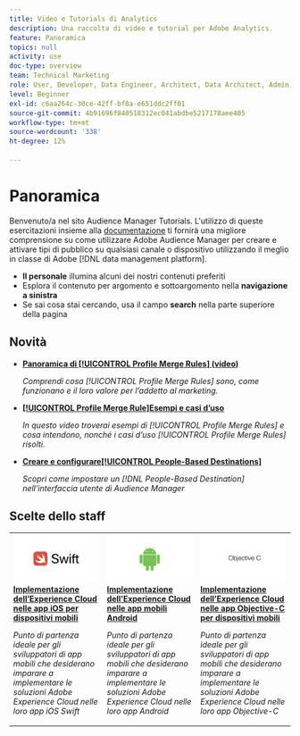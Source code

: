 ```yaml
---
title: Video e Tutorials di Analytics
description: Una raccolta di video e tutorial per Adobe Analytics.
feature: Panoramica
topics: null
activity: use
doc-type: overview
team: Technical Marketing
role: User, Developer, Data Engineer, Architect, Data Architect, Admin, Leader
level: Beginner
exl-id: c6aa264c-30ce-42ff-bf8a-e651ddc2ff01
source-git-commit: 4b91696f840518312ec041abdbe5217178aee405
workflow-type: tm+mt
source-wordcount: '338'
ht-degree: 12%

---
```


# Panoramica

Benvenuto/a nel sito Audience Manager Tutorials.  L&#39;utilizzo di queste esercitazioni insieme alla [documentazione](https://experienceleague.adobe.com/docs/audience-manager/user-guide/aam-home.html) ti fornirà una migliore comprensione su come utilizzare Adobe Audience Manager per creare e attivare tipi di pubblico su qualsiasi canale o dispositivo utilizzando il meglio in classe di Adobe [!DNL data management platform].

* **Il personale** illumina alcuni dei nostri contenuti preferiti
* Esplora il contenuto per argomento e sottoargomento nella **navigazione a sinistra**
* Se sai cosa stai cercando, usa il campo **search** nella parte superiore della pagina

## Novità

* **[Panoramica di  [!UICONTROL Profile Merge Rules] (video)](build-and-manage-audiences/profile-merge/overview-of-profile-merge-rules.md)**

   *Comprendi cosa  [!UICONTROL Profile Merge Rules] sono, come funzionano e il loro valore per l’addetto al marketing.*

* **[[!UICONTROL Profile Merge Rule]Esempi e casi d’uso](build-and-manage-audiences/profile-merge/profile-merge-rule-examples-and-use-cases.md)**

   *In questo video troverai esempi di  [!UICONTROL Profile Merge Rules] e cosa intendono, nonché i casi d’uso  [!UICONTROL Profile Merge Rules] risolti.*

* **[Creare e configurare[!UICONTROL People-Based Destinations]](data-activation/people-based-destinations/create-and-configure-people-based-destinations.md)**

   *Scopri come impostare un  [!DNL People-Based Destination] nell’interfaccia utente di Audience Manager*

## Scelte dello staff

<table>
<tr>
  <td>
    <a href="https://docs.adobe.com/content/help/en/experience-cloud/implementing-in-mobile-ios-swift-apps-with-launch/index.html">
      <img alt="immagine miniatura per l’esercitazione "Implementazione dell’Experience Cloud nelle applicazioni iOS Swift per dispositivi mobili"" src="assets/thumb_swift.png" />
    </a>
    <div>
      <a href="https://docs.adobe.com/content/help/en/experience-cloud/implementing-in-mobile-ios-swift-apps-with-launch/index.html">
    <strong>Implementazione dell’Experience Cloud nelle app iOS per dispositivi mobili</strong>
    </a>
    </div>
    <p>
    <em>Punto di partenza ideale per gli sviluppatori di app mobili che desiderano imparare a implementare le soluzioni Adobe Experience Cloud nelle loro app iOS Swift</em>
    <p>
  </td>
  <td>
    <a href="https://docs.adobe.com/content/help/en/experience-cloud/implementing-in-mobile-android-apps-with-launch/index.html">
      <img alt="immagine miniatura per il tutorial "Implementazione dell’Experience Cloud nelle applicazioni Android per dispositivi mobili"" src="assets/thumb_android.png" />
    </a>
    <div>
      <a href="https://docs.adobe.com/content/help/en/experience-cloud/implementing-in-mobile-android-apps-with-launch/index.html">
    <strong>Implementazione dell’Experience Cloud nelle app mobili Android</strong>
    </a>
    </div>
    <p>
    <em>Punto di partenza ideale per gli sviluppatori di app mobili che desiderano imparare a implementare le soluzioni Adobe Experience Cloud nelle loro app Android</em>
    <p>
  </td>
  <td>
    <a href="https://docs.adobe.com/content/help/en/experience-cloud/implementing-in-mobile-ios-objective-c-apps-with-launch/index.html">
      <img alt="immagine miniatura per l’esercitazione "Implementazione dell’Experience Cloud nelle applicazioni Objective-C per dispositivi mobili"" src="assets/thumb_objective_c.png" />
    </a>
    <div>
      <a href="https://docs.adobe.com/content/help/en/experience-cloud/implementing-in-mobile-ios-objective-c-apps-with-launch/index.html">
    <strong>Implementazione dell’Experience Cloud nelle app Objective-C per dispositivi mobili</strong>
    </a>
    </div>
    <p>
    <em>Punto di partenza ideale per gli sviluppatori di app mobili che desiderano imparare a implementare le soluzioni Adobe Experience Cloud nelle loro app Objective-C</em>
    <p>
  </td>
</tr>
</table>
